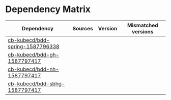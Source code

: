# Dependency Matrix

Dependency | Sources | Version | Mismatched versions
---------- | ------- | ------- | -------------------
[cb-kubecd/bdd-spring-1587796338](https://github.com/cb-kubecd/bdd-spring-1587796338.git) |  | []() | 
[cb-kubecd/bdd-gh-1587797417](https://github.com/cb-kubecd/bdd-gh-1587797417.git) |  | []() | 
[cb-kubecd/bdd-nh-1587797417](https://github.com/cb-kubecd/bdd-nh-1587797417.git) |  | []() | 
[cb-kubecd/bdd-sbhg-1587797417](https://github.com/cb-kubecd/bdd-sbhg-1587797417.git) |  | []() | 
